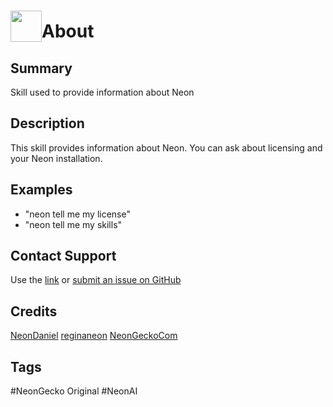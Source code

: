 # <img src='https://0000.us/klatchat/app/files/neon_images/icons/neon_skill.png' card_color="#FF8600" width="50" style="vertical-align:bottom">About

## Summary

Skill used to provide information about Neon

## Description

This skill provides information about Neon. You can ask about licensing and your Neon installation.

## Examples
- "neon tell me my license"
- "neon tell me my skills"

## Contact Support

Use the [link](https://neongecko.com/ContactUs) or [submit an issue on GitHub](https://help.github.com/en/articles/creating-an-issue)

## Credits
[NeonDaniel](https://github.com/NeonDaniel)
[reginaneon](https://github.com/reginaneon)
[NeonGeckoCom](https://github.com/NeonGeckoCom)

## Tags
#NeonGecko Original
#NeonAI
